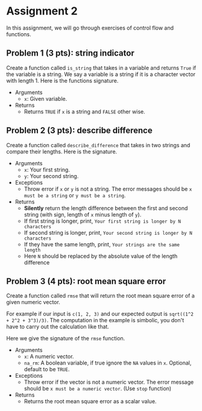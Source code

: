 # Assignment 2

In this assignment, we will go through exercises of control flow and functions.


## Problem 1 (3 pts): string indicator
Create a function called `is_string` that takes in a variable and returns `True`
if the variable is a string. We say a variable is a string if it is a character
vector with length 1. Here is the functions signature.
* Arguments
  * `x`: Given variable.
* Returns
  * Returns `TRUE` if `x` is a string and `FALSE` other wise.


## Problem 2 (3 pts): describe difference
Create a function called `describe_difference` that takes in two strings and
compare their lengths. Here is the signature.
* Arguments
  * `x`: Your first string.
  * `y`: Your second string.
* Exceptions
  * Throw error if `x` or `y` is not a string. The error messages should be
    `x must be a string` or `y must be a string`.
* Returns
  * **Silently** return the length difference between the first and second
    string (with sign, length of `x` minus length of `y`).
  * If first string is longer, print, `Your first string is longer by N characters`
  * If second string is longer, print, `Your second string is longer by N characters`
  * If they have the same length, print, `Your strings are the same length`
  * Here `N` should be replaced by the absolute value of the length difference


## Problem 3 (4 pts): root mean square error
Create a function called `rmse` that will return the root mean square error of
a given numeric vector.

For example if our input is `c(1, 2, 3)` and our
expected output is `sqrt((1^2 + 2^2 + 3^3)/3)`. The computation in the example
is simbolic, you don't have to carry out the calculation like that.

Here we give the signature of the `rmse` function.
* Arguments
  * `x`: A numeric vector.
  * `na_rm`: A boolean variable, if true ignore the `NA` values in `x`.
    Optional, default to be `TRUE`.
* Exceptions
  * Throw error if the vector is not a numeric vector. The error message should
    be `x must be a numeric vector`. (Use `stop` function)
* Returns
  * Returns the root mean square error as a scalar value.
